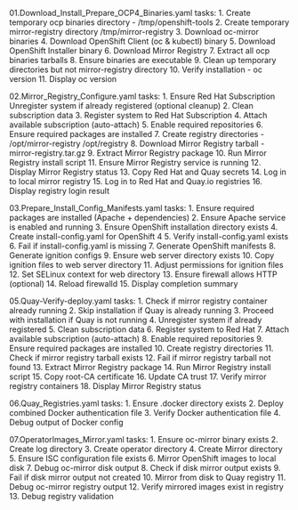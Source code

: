 01.Download_Install_Prepare_OCP4_Binaries.yaml
tasks: 
    1. Create temporary ocp binaries directory - /tmp/openshift-tools
    2. Create temporary mirror-registry directory /tmp/mirror-registry
    3. Download oc-mirror binaries
    4. Download OpenShift Client (oc & kubectl) binary
    5. Download OpenShift Installer binary
    6. Download Mirror Registry 
    7. Extract all ocp binaries tarballs 
    8. Ensure binaries are executable 
    9. Clean up temporary directories but not mirror-registry directory
   10. Verify installation - oc version 
   11. Display oc version


02.Mirror_Registry_Configure.yaml
tasks: 
    1. Ensure Red Hat Subscription Unregister system if already registered (optional cleanup)
    2. Clean subscription data
    3. Register system to Red Hat Subscription
    4. Attach available subscription (auto-attach)
    5. Enable required repositories
    6. Ensure required packages are installed
    7. Create registry directories - /opt/mirror-registry /opt/registry
    8. Download Mirror Registry tarball - mirror-registry.tar.gz
    9. Extract Mirror Registry package 
   10. Run Mirror Registry install script 
   11. Ensure Mirror Registry service is running
   12. Display Mirror Registry status
   13. Copy Red Hat and Quay secrets
   14. Log in to local mirror registry
   15. Log in to Red Hat and Quay.io registries
   16. Display registry login result

03.Prepare_Install_Config_Manifests.yaml
tasks: 
    1. Ensure required packages are installed (Apache + dependencies)
    2. Ensure Apache service is enabled and running
    3. Ensure OpenShift installation directory exists
    4. Create install-config.yaml for OpenShift 4
    5. Verify install-config.yaml exists
    6. Fail if install-config.yaml is missing
    7. Generate OpenShift manifests
    8. Generate ignition configs
    9. Ensure web server directory exists
   10. Copy ignition files to web server directory
   11. Adjust permissions for ignition files
   12. Set SELinux context for web directory
   13. Ensure firewall allows HTTP (optional)
   14. Reload firewalld
   15. Display completion summary


05.Quay-Verify-deploy.yaml
tasks:
    1. Check if mirror registry container already running
    2. Skip installation if Quay is already running
    3. Proceed with installation if Quay is not running
    4. Unregister system if already registered
    5. Clean subscription data
    6. Register system to Red Hat
    7. Attach available subscription (auto-attach)
    8. Enable required repositories
    9. Ensure required packages are installed
   10. Create registry directories
   11. Check if mirror registry tarball exists
   12. Fail if mirror registry tarball not found
   13. Extract Mirror Registry package
   14. Run Mirror Registry install script
   15. Copy root-CA certificate
   16. Update CA trust
   17. Verify mirror registry containers
   18. Display Mirror Registry status

    
06.Quay_Registries.yaml
tasks:
    1. Ensure .docker directory exists
    2. Deploy combined Docker authentication file
    3. Verify Docker authentication file
    4. Debug output of Docker config


07.OperatorImages_Mirror.yaml
tasks:
    1. Ensure oc-mirror binary exists
    2. Create log directory
    3. Create operator directory
    4. Create Mirror  directory
    5. Ensure ISC configuration file exists
    6. Mirror OpenShift images to local disk
    7. Debug oc-mirror disk output
    8. Check if disk mirror output exists
    9. Fail if disk mirror output not created
   10. Mirror from disk to Quay registry 
   11. Debug oc-mirror registry output
   12. Verify mirrored images exist in registry
   13. Debug registry validation


